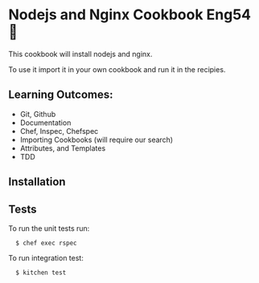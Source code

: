 # Nodejs and Nginx Cookbook Eng54 :penguin:

This cookbook will install nodejs and nginx.

To use it import it in your own cookbook and run it in the recipies.

## Learning Outcomes:
- Git, Github
- Documentation
- Chef, Inspec, Chefspec
- Importing Cookbooks (will require our search)
- Attributes, and Templates
- TDD


## Installation

## Tests

To run the unit tests run:

```
  $ chef exec rspec
```

To run integration test:

```
  $ kitchen test
```
